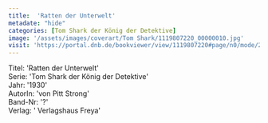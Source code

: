 ```yaml
---
title:  'Ratten der Unterwelt'
metadate: "hide"
categories: [Tom Shark der König der Detektive]
image: '/assets/images/coverart/Tom Shark/1119807220_00000010.jpg'
visit: 'https://portal.dnb.de/bookviewer/view/1119807220#page/n0/mode/2up'
---
```

Titel: 'Ratten der Unterwelt' <br>
Serie: 'Tom Shark der König der Detektive' <br>
Jahr: '1930' <br>
AutorIn: 'von Pitt Strong' <br>
Band-Nr: '?' <br>
Verlag: ' Verlagshaus Freya'